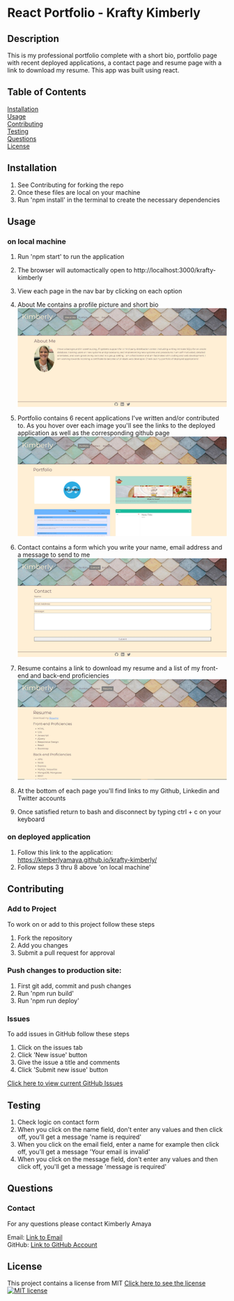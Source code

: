 # React Portfolio - Krafty Kimberly

## Description
  This is my professional portfolio complete with a short bio, portfolio page with recent deployed applications, a contact page and resume page with a link to download my resume. This app was built using react.   

  ## Table of Contents
  [Installation](#Installation)  
  [Usage](#Usage)  
  [Contributing](#Contributing)   
  [Testing](#Testing)  
  [Questions](#Questions)  
  [License](#License) 
  
  ## Installation
  1. See Contributing for forking the repo
  2. Once these files are local on your machine
  3. Run 'npm install' in the terminal to create the necessary dependencies
  
  ## Usage
  ### on local machine
  1. Run 'npm start' to run the application
  2. The browser will automactically open to http://localhost:3000/krafty-kimberly
  3. View each page in the nav bar by clicking on each option
  4. About Me contains a profile picture and short bio
  ![about_me_page](./public/assets/readme/aboutme.JPG)  

  5. Portfolio contains 6 recent applications I've written and/or contributed to. As you hover over each image you'll see the links to the deployed application as well as the corresponding github page 
  ![portfolio_page](./public/assets/readme/portfolio.JPG)  

  6. Contact contains a form which you write your name, email address and a message to send to me 
  ![contact_page](./public/assets/readme/contact.JPG)  

  7. Resume contains a link to download my resume and a list of my front-end and back-end proficiencies
  ![resume_page](./public/assets/readme/resume.JPG)  
  
  8. At the bottom of each page you'll find links to my Github, Linkedin and Twitter accounts
  9. Once satisfied return to bash and disconnect by typing ctrl + c on your keyboard

  ### on deployed application
  1. Follow this link to the application: https://kimberlyamaya.github.io/krafty-kimberly/
  2. Follow steps 3 thru 8 above 'on local machine'

  ## Contributing  
  
  ### Add to Project  
  To work on or add to this project follow these steps  
  1. Fork the repository  
  2. Add you changes  
  3. Submit a pull request for approval  

  ### Push changes to production site:
  1. First git add, commit and push changes
  2. Run 'npm run build'
  3. Run 'npm run deploy'
  
  ### Issues
  To add issues in GitHub follow these steps
  1. Click on the issues tab
  2. Click 'New issue' button
  3. Give the issue a title and comments
  4. Click 'Submit new issue' button

  [Click here to view current GitHub Issues](https://github.com/kimberlyamaya/krafty-kimberly/issues)   

  ## Testing

  1. Check logic on contact form
  2. When you click on the name field, don't enter any values and then click off, you'll get a message 'name is required'
  3. When you click on the email field, enter a name for example then click off, you'll get a message 'Your email is invalid'
  4. When you click on the message field, don't enter any values and then click off, you'll get a message 'message is required'

  ## Questions

  ### Contact
  For any questions please contact Kimberly Amaya 
  
  Email: [Link to Email](mailto:kimberly_kimbell@yahoo.com)  
  GitHub: [Link to GitHub Account](https://github.com/kimberlyamaya)  
  
  ## License
  This project contains a license from MIT 
  [Click here to see the license](license.md)
  [![MIT license](https://img.shields.io/badge/License-MIT-blue.svg)](https://mit-license.org/) 
